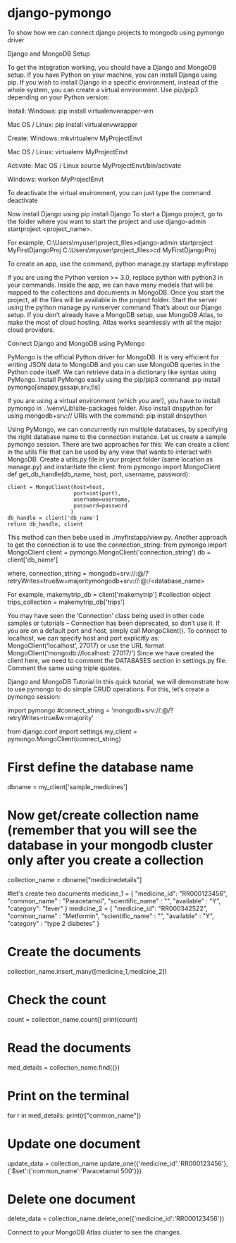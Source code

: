 # django-pymongo
To show how we can connect django projects to mongodb using pymongo driver

Django and MongoDB Setup

To get the integration working, you should have a Django and MongoDB setup. If you have Python on your machine, you can install Django using pip. If you wish to install Django in a specific environment, instead of the whole system, you can create a virtual environment. Use pip/pip3 depending on your Python version: 

Install:
Windows:
pip install virtualenvwrapper-win


Mac OS / Linux:
pip install virtualenvwrapper


Create:
Windows:
mkvirtualenv MyProjectEnvt


Mac OS / Linux:
virtualenv MyProjectEnvt


Activate:
Mac OS / Linux
source MyProjectEnvt/bin/activate


Windows:
workon MyProjectEnvt


To deactivate the virtual environment, you can just type the command deactivate


Now install Django using pip install Django
To start a Django project, go to the folder where you want to start the project and use 
django-admin startproject <project_name>. 


For example,
C:\Users\myuser\project_files>django-admin startproject MyFirstDjangoProj
C:\Users\myuser\project_files>cd MyFirstDjangoProj


To create an app, use the command, 
python manage.py startapp myfirstapp


If you are using the Python version >= 3.0, replace python with python3 in your commands.
Inside the app, we can have many models that will be mapped to the collections and documents in MongoDB.
Once you start the project, all the files will be available in the project folder. Start the server using the python manage.py runserver command
That’s about our Django setup.
If you don’t already have a MongoDB setup, use MongoDB Atlas, to make the most of cloud hosting. Atlas works seamlessly with all the major cloud providers.

Connect Django and MongoDB using PyMongo

PyMongo is the official Python driver for MongoDB. It is very efficient for writing JSON data to MongoDB and you can use MongoDB queries in the Python code itself. We can retrieve data in a dictionary like syntax using PyMongo.
Install PyMongo easily using the pip/pip3 command:
pip install pymongo[snappy,gssapi,srv,tls]


If you are using a virtual environment (which you are!), you have to install pymongo in ..\venv\Lib\site-packages folder.
Also install dnspython for using mongodb+srv:// URIs with the command:
pip install dnspython


Using PyMongo, we can concurrently run multiple databases, by specifying the right database name to the connection instance.
Let us create a sample pymongo session. There are two approaches for this:
We can create a client in the utils file that can be used by any view that wants to interact with MongoDB. Create a utils.py file in your project folder (same location as manage.py) and instantiate the client:
from pymongo import MongoClient
def get_db_handle(db_name, host, port, username, password):

    client = MongoClient(host=host,
                         port=int(port),
                         username=username,
                         password=password
                        )
    db_handle = client['db_name']
    return db_handle, client


This method can then bebe used in ./myfirstapp/view.py. 
Another approach to get the connection is to use the connection_string:
from pymongo import MongoClient
client = pymongo.MongoClient('connection_string')
db = client['db_name']


where,
connection_string = mongodb+srv://<username>:<password>@<atlas cluster>/<myFirstDatabase>?retryWrites=true&w=majoritymongodb+srv://<username>:<password>@<ip-address>:<port>/<database_name>


For example,
makemytrip_db = client['makemytrip']
#collection object
trips_collection = makemytrip_db['trips']


You may have seen the ‘Connection’ class being used in other code samples or tutorials – Connection has been deprecated, so don’t use it. 
If you are on a default port and host, simply call MongoClient(). To connect to localhost, we can specify host and port explicitly as: MongoClient(‘localhost’, 27017) or use the URL format MongoClient(‘mongodb://localhost: 27017/’)
Since we have created the client here, we need to comment the DATABASES section in settings.py file. Comment the same using triple quotes.

Django and MongoDB Tutorial 
In this quick tutorial, we will demonstrate how to use pymongo to do simple CRUD operations. For this, let’s create a pymongo session:

import pymongo
#connect_string = 'mongodb+srv://<username>:<password>@<atlas cluster>/<myFirstDatabase>?retryWrites=true&w=majority' 

from django.conf import settings
my_client = pymongo.MongoClient(connect_string)

# First define the database name
dbname = my_client['sample_medicines']

# Now get/create collection name (remember that you will see the database in your mongodb cluster only after you create a collection
collection_name = dbname["medicinedetails"]

#let's create two documents
medicine_1 = {
    "medicine_id": "RR000123456",
    "common_name" : "Paracetamol",
    "scientific_name" : "",
    "available" : "Y",
    "category": "fever"
}
medicine_2 = {
    "medicine_id": "RR000342522",
    "common_name" : "Metformin",
    "scientific_name" : "",
    "available" : "Y",
    "category" : "type 2 diabetes"
}


# Create the documents
collection_name.insert_many([medicine_1,medicine_2])


# Check the count
count = collection_name.count()
print(count)

# Read the documents
med_details = collection_name.find({})


# Print on the terminal
for r in med_details:
	print(r["common_name"])


# Update one document
update_data = collection_name.update_one({'medicine_id':'RR000123456'}, {'$set':{'common_name':'Paracetamol 500'}})

# Delete one document
delete_data = collection_name.delete_one({'medicine_id':'RR000123456'})

Connect to your MongoDB Atlas cluster to see the changes.
